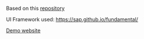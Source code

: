 Based on this [repository](https://github.com/EbookFoundation/free-programming-books/blob/master/free-programming-books.md)

UI Framework used: https://sap.github.io/fundamental/

[Demo website](https://unseen1980.github.io/free-it-books/)
